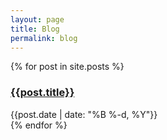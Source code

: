 ```yaml
---
layout: page
title: Blog
permalink: blog
---
```


<div>
  {% for post in site.posts %}
    <div class="py-1">
      <h3><a href="{{site.baseurl}}{{ post.url }}">{{post.title}}</a></h3>
      <div class="text-sm text-gray-400">{{post.date | date: "%B %-d, %Y"}}</div>
    </div>
  {% endfor %}
</div>


